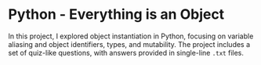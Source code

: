 # Python - Everything is an Object

In this project, I explored object instantiation in Python, focusing on variable aliasing and object identifiers, types, and mutability. The project includes a set of quiz-like questions, with answers provided in single-line `.txt` files.
